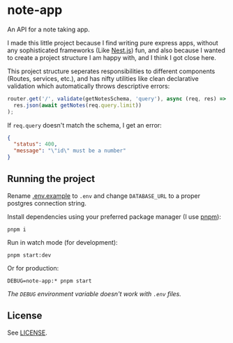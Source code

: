 # note-app

An API for a note taking app.

I made this little project because I find writing pure express apps, without any sophisticated frameworks (Like [Nest.js](https://nestjs.com/)) fun, and also because I wanted to create a project structure I am happy with, and I think I got close here.

This project structure seperates responsibilities to different components (Routes, services, etc.), and has nifty utilities like clean declarative validation which automatically throws descriptive errors:

```js
router.get('/', validate(getNotesSchema, 'query'), async (req, res) =>
  res.json(await getNotes(req.query.limit))
);
```

If `req.query` doesn't match the schema, I get an error:

```json
{
  "status": 400,
  "message": "\"id\" must be a number"
}
```

## Running the project

Rename [.env.example](./.env.example) to `.env` and change `DATABASE_URL` to a proper postgres connection string.

Install dependencies using your preferred package manager (I use [pnpm](https://pnpm.io/)):

```
pnpm i
```

Run in watch mode (for development):

```
pnpm start:dev
```

Or for production:

```
DEBUG=note-app:* pnpm start
```

_The `DEBUG` environment variable doesn't work with `.env` files._

## License

See [LICENSE](./LICENSE).
